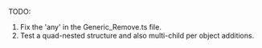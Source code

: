 TODO:

1. Fix the 'any' in the Generic_Remove.ts file.
1. Test a quad-nested structure and also multi-child per object additions.
